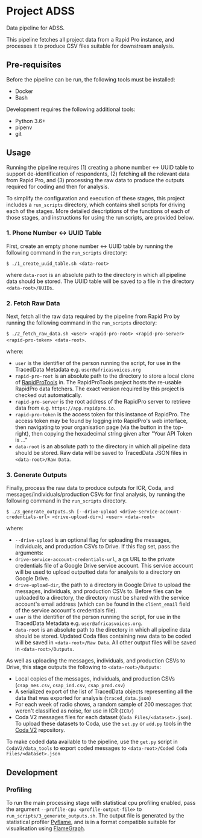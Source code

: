 # Project ADSS
Data pipeline for ADSS.

This pipeline fetches all project data from a Rapid Pro instance, and processes it to produce CSV files suitable
for downstream analysis.

## Pre-requisites
Before the pipeline can be run, the following tools must be installed:
 - Docker
 - Bash
 
Development requires the following additional tools:
 - Python 3.6+
 - pipenv
 - git

## Usage
Running the pipeline requires (1) creating a phone number <-> UUID table to support de-identification of 
respondents, (2) fetching all the relevant data from Rapid Pro, and (3) processing the raw data to
produce the outputs required for coding and then for analysis. 

To simplify the configuration and execution of these stages, this project includes a `run_scripts`
directory, which contains shell scripts for driving each of the stages. 
More detailed descriptions of the functions of each of those stages, and instructions for using
the run scripts, are provided below. 

### 1. Phone Number <-> UUID Table
First, create an empty phone number <-> UUID table by running the following command in 
the `run_scripts` directory:

```
$ ./1_create_uuid_table.sh <data-root> 
```

where `data-root` is an absolute path to the directory in which all pipeline data should be stored. 
The UUID table will be saved to a file in the directory `<data-root>/UUIDs`.

### 2. Fetch Raw Data
Next, fetch all the raw data required by the pipeline from Rapid Pro by running the following command in 
the `run_scripts` directory:

`$ ./2_fetch_raw_data.sh <user> <rapid-pro-root> <rapid-pro-server> <rapid-pro-token> <data-root>`.

where:
 - `user` is the identifier of the person running the script, for use in the TracedData Metadata 
   e.g. `user@africasvoices.org`
 - `rapid-pro-root` is an absolute path to the directory to store a local clone of 
   [RapidProTools](https://github.com/AfricasVoices/RapidProTools) in.
   The RapidProTools project hosts the re-usable RapidPro data fetchers.
   The exact version required by this project is checked out automatically.
 - `rapid-pro-server` is the root address of the RapidPro server to retrieve data from e.g. `https://app.rapidpro.io`.
 - `rapid-pro-token` is the access token for this instance of RapidPro. The access token may be found by logging into 
   RapidPro's web interface, then navigating to your organisation page (via the button in the top-right), then copying
   the hexadecimal string given after "Your API Token is ..."
 - `data-root` is an absolute path to the directory in which all pipeline data should be stored.
   Raw data will be saved to TracedData JSON files in `<data-root>/Raw Data`. 

### 3. Generate Outputs
Finally, process the raw data to produce outputs for ICR, Coda, and messages/individuals/production
CSVs for final analysis, by running the following command in the `run_scripts` directory.

```
$ ./3_generate_outputs.sh [--drive-upload <drive-service-account-credentials-url> <drive-upload-dir>] <user> <data-root>
```

where:
 - `--drive-upload` is an optional flag for uploading the messages, individuals, and production CSVs to Drive.
   If this flag set, pass the arguments:
  - `drive-service-account-credentials-url`, a gs URL to the private credentials file of a Google Drive service account.
    This service account will be used to upload outputted data for analysis to a directory on Google Drive.
  - `drive-upload-dir`, the path to a directory in Google Drive to upload the messages, individuals, and production 
    CSVs to. Before files can be uploaded to a directory, the directory must be shared with the service account's 
    email address (which can be found in the `client_email` field of the service account's credentials file).
 - `user` is the identifier of the person running the script, for use in the TracedData Metadata 
   e.g. `user@africasvoices.org`.
 - `data-root` is an absolute path to the directory in which all pipeline data should be stored.
   Updated Coda files containing new data to be coded will be saved in `<data-root>/Raw Data`.
   All other output files will be saved in `<data-root>/Outputs`.
   
As well as uploading the messages, individuals, and production CSVs to Drive, this stage outputs the following to
`<data-root>/Outputs`:
 - Local copies of the messages, individuals, and production CSVs (`csap_mes.csv`, `csap_ind.csv`, `csap_prod.csv`)
 - A serialized export of the list of TracedData objects representing all the data that was exported for analysis 
   (`traced_data.json`)
 - For each week of radio shows, a random sample of 200 messages that weren't classified as noise, for use in ICR (`ICR/`)
 - Coda V2 messages files for each dataset (`Coda Files/<dataset>.json`). To upload these datasets to Coda, use the 
   `set.py` or `add.py` tools in the [Coda V2](https://github.com/AfricasVoices/CodaV2/tree/master/data_tools) repository.
 
To make coded data available to the pipeline, use the `get.py` script in `CodaV2/data_tools` to export coded messages
to `<data-root>/Coded Coda Files/<dataset>.json`


## Development

### Profiling
To run the main processing stage with statistical cpu profiling enabled, pass the argument 
`--profile-cpu <profile-output-file>` to `run_scripts/3_generate_outputs.sh`.
The output file is generated by the statistical profiler [Pyflame](https://github.com/uber/pyflame), and is in a 
format compatible suitable for visualisation using [FlameGraph](https://github.com/brendangregg/FlameGraph).
